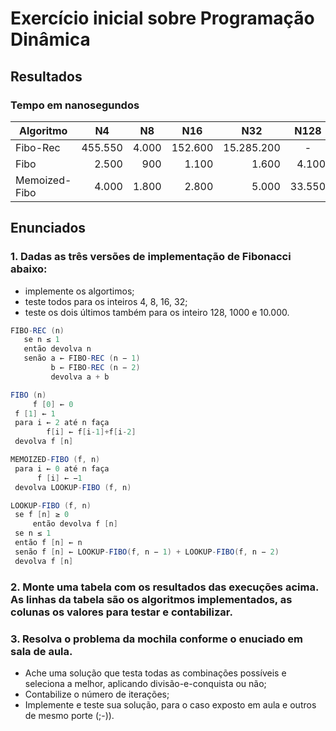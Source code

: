 # Exercício inicial sobre Programação Dinâmica
## Resultados
### Tempo em nanosegundos
<table>
<thead>
  <tr>
    <th>Algoritmo</th>
    <th>N4</th>
    <th>N8</th>
    <th>N16</th>
    <th>N32</th>
    <th>N128</th>
    <th>N1.000</th>
    <th>N10.000</th>
  </tr>
</thead>
<tbody>
  <tr>
    <td>Fibo-Rec</td>
    <td align="right">455.550</td>
    <td align="right">4.000</td>
    <td align="right">152.600</td>
    <td align="right">15.285.200</td>
    <td align="center">-</td>
    <td align="center">-</td>
    <td align="center">-</td>
  </tr>
  <tr>
    <td>Fibo</td>
    <td align="right">2.500</td>
    <td align="right">900</td>
    <td align="right">1.100</td>
    <td align="right">1.600</td>
    <td align="right">4.100</td>
    <td align="right">35.100</td>
    <td align="right">299.500</td>
  </tr>
  <tr>
    <td>Memoized-Fibo</td>
    <td align="right">4.000</td>
    <td align="right">1.800</td>
    <td align="right">2.800</td>
    <td align="right">5.000</td>
    <td align="right">33.550</td>
    <td align="right">209.700</td>
    <td align="right">1.714.500</td>
  </tr>
</tbody>
</table>

## Enunciados
### 1. Dadas as três versões de implementação de Fibonacci abaixo:
  - implemente os algortimos;
  - teste todos para os inteiros 4, 8, 16, 32; 
  - teste os dois últimos também para os inteiro 128, 1000 e 10.000.
    
   ```java
   FIBO-REC (n)
      se n ≤ 1
      então devolva n
      senão a ← FIBO-REC (n − 1)
            b ← FIBO-REC (n − 2)
            devolva a + b
   ```
    
   ```java
   FIBO (n)
        f [0] ← 0 
	f [1] ← 1
	para i ← 2 até n faça
           f[i] ← f[i-1]+f[i-2]
  	devolva f [n]
   ```
    
   ```java
   MEMOIZED-FIBO (f, n)
	para i ← 0 até n faça
	     f [i] ← −1
	devolva LOOKUP-FIBO (f, n)

   LOOKUP-FIBO (f, n)
	se f [n] ≥ 0
        então devolva f [n]
	se n ≤ 1
	então f [n] ← n
	senão f [n] ← LOOKUP-FIBO(f, n − 1) + LOOKUP-FIBO(f, n − 2)
	devolva f [n]
   ```
    
### 2. Monte uma tabela com os resultados das execuções acima. As linhas da tabela são os algoritmos implementados, as colunas os valores para testar e contabilizar.

### 3. Resolva o problema da mochila conforme o enuciado em sala de aula. 
  - Ache uma solução que testa todas as combinações possíveis e seleciona a melhor, aplicando divisão-e-conquista ou não;
  - Contabilize o número de iterações;
  - Implemente e teste sua solução, para o caso exposto em aula e outros de mesmo porte (;-)).
